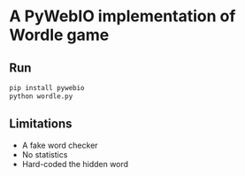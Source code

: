 # A PyWebIO implementation of Wordle game

## Run
```bash
pip install pywebio
python wordle.py
```

## Limitations

 - A fake word checker
 - No statistics
 - Hard-coded the hidden word 

